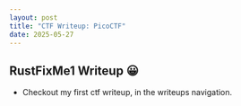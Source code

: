 ```yaml
---
layout: post
title: "CTF Writeup: PicoCTF"
date: 2025-05-27
---
```


## RustFixMe1 Writeup 😀
- Checkout my first ctf writeup, in the writeups navigation.

